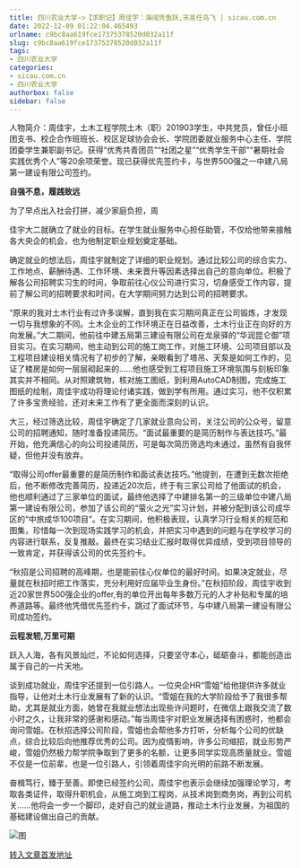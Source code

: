 ```yaml
---
title: 四川农业大学->【求职记】周佳宇：海阔凭鱼跃,天高任鸟飞 | sicau.com.cn
date: 2022-12-09 01:22:04.465493
urlname: c9bc8aa619fce17375378520d032a11f
slug: c9bc8aa619fce17375378520d032a11f
tags: 
- 四川农业大学
categories:
- sicau.com.cn
- 四川农业大学
authorbox: false
sidebar: false
---
```

人物简介：周佳宇，土木工程学院土木（职）201903学生，中共党员，曾任小班团支书、校企合作班班长、校区足球协会会长、学院团委就业服务中心主任、学院团委学生兼职副书记。获得“优秀共青团员”“社团之星”“优秀学生干部”“暑期社会实践优秀个人”等20余项荣誉。现已获得优先签约卡，与世界500强之一中建八局第一建设有限公司签约。

**自强不息，履践致远**  

为了早点出入社会打拼，减少家庭负担，周
<!--more-->
佳宇大二就确立了就业的目标。在学生就业服务中心担任助管，不仅给他带来接触各大央企的机会，也为他制定职业规划奠定基础。

确定就业的想法后，周佳宇就制定了详细的职业规划。通过比较公司的综合实力、工作地点、薪酬待遇、工作环境、未来晋升等因素选择出自己的意向单位。积极了解各公司招聘实习生的时间，争取前往心仪公司进行实习，切身感受工作内容，提前了解公司的招聘要求和时间，在大学期间努力达到公司的招聘要求。

“原来的我对土木行业有过许多误解，直到我在实习期间真正在公司锻炼，才发现一切与我想象的不同。土木企业的工作环境正在日益改善，土木行业正在向好的方向发展。”大二期间，他前往中建五局第三建设有限公司在龙泉驿的“华润昆仑御”项目实习。在实习期间，他主动到公司的施工岗工作，对施工环境、公司项目部以及工程项目建设相关情况有了初步的了解，亲眼看到了塔吊、天泵是如何工作的，见证了楼房是如何一层层砌起来的……他也感受到工程项目施工环境氛围与刻板印象其实并不相同。从对照建筑物，核对施工图纸，到利用AutoCAD制图，完成施工图纸的绘制，周佳宇成功将理论付诸实践，做到学有所用。通过实习，他不仅积累了许多宝贵经验，还对未来工作有了更全面而深刻的认识。

大三，经过筛选比较，周佳宇确定了几家就业意向公司，关注公司的公众号，留意公司的招聘通知，随时准备投递简历。“面试最重要的是简历制作与表达技巧。”最开始，他充满信心的向公司投递简历，可是每次简历筛选均未通过，虽然有自我怀疑，但他并没有放弃。

“取得公司offer最重要的是简历制作和面试表达技巧。”他提到，在遭到无数次拒绝后，他不断修改完善简历，投递近20次后，终于有三家公司给了他面试的机会，他也顺利通过了三家单位的面试，最终他选择了中建排名第一的三级单位中建八局第一建设有限公司，参加了该公司的“萤火之光”实习计划，并被分配到该公司成华区的“中旅成华100项目”。在实习期间，他积极表现，认真学习行业相关的规范和图集，珍惜每一次到现场实践学习的机会，并把实习中遇到的问题与在学校学习的内容进行联系，反复推敲。最终在实习结业汇报时取得优异成绩，受到项目领导的一致肯定，并获得该公司的优先签约卡。

“秋招是公司招聘的高峰期，也是能前往心仪单位的最好时间。如果决定就业，尽量就在秋招时把工作落实，充分利用好应届毕业生身份。”在秋招阶段，周佳宇收到近20家世界500强企业的offer,有的单位开出每年多数万元的人才补贴和专属的培养道路等。最终他凭借优先签约卡，跳过了面试环节，与中建八局第一建设有限公司成功签约。

**云程发轫,万里可期**

跃入人海，各有风景灿烂，不论如何选择，只要坚守本心，砥砺奋斗，都能创造出属于自己的一片天地。

谈到成功就业，周佳宇还提到一位引路人。一位央企HR“雪姐”给他提供许多就业指导，让他对土木行业发展有了新的认识。“雪姐在我的大学阶段给予了我很多帮助，尤其是就业方面，她曾在我就业想法出现些许问题时，在微信上跟我交流了数小时之久，让我非常的感谢和感动。”每当周佳宇对职业发展选择有困惑时，他都会询问雪姐。在秋招选择公司阶段，雪姐也会帮他多方打听，分析每个公司的优缺点，综合比较后向他推荐优秀的公司。因为疫情影响，许多公司缩招，就业形势严峻，雪姐仍然极力帮学院争取到了更多的名额，让更多同学实现高质量就业。雪姐不仅是一位前辈，也是一位引路人，引领着周佳宇向光明的前路不断发展。

奋楫笃行，臻于至善。即使已经签约公司，周佳宇也表示会继续加强理论学习，考取各类证件，取得升职机会，从施工岗到工程岗，从技术岗到商务岗，再到公司机关……他将会一步一个脚印，走好自己的就业道路，推动土木行业发展，为祖国的基础建设做出自己的贡献。

![图](https://news.sicau.edu.cn/__local/8/E3/58/B3EAB304487D6C48CAC8624BB73_000105AA_342ED.jpg)

[转入文章首发地址](https://news.sicau.edu.cn/info/1078/70499.htm)